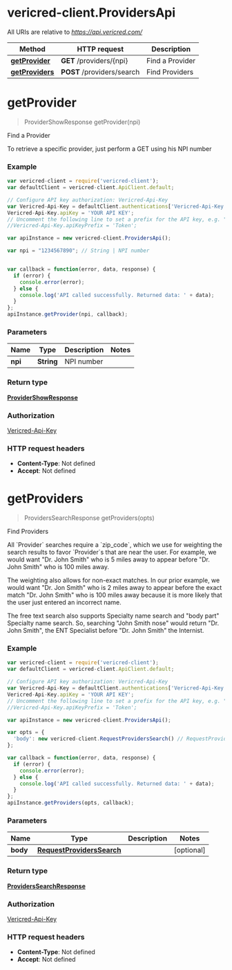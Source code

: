 # vericred-client.ProvidersApi

All URIs are relative to *https://api.vericred.com/*

Method | HTTP request | Description
------------- | ------------- | -------------
[**getProvider**](ProvidersApi.md#getProvider) | **GET** /providers/{npi} | Find a Provider
[**getProviders**](ProvidersApi.md#getProviders) | **POST** /providers/search | Find Providers


<a name="getProvider"></a>
# **getProvider**
> ProviderShowResponse getProvider(npi)

Find a Provider

To retrieve a specific provider, just perform a GET using his NPI number

### Example
```javascript
var vericred-client = require('vericred-client');
var defaultClient = vericred-client.ApiClient.default;

// Configure API key authorization: Vericred-Api-Key
var Vericred-Api-Key = defaultClient.authentications['Vericred-Api-Key'];
Vericred-Api-Key.apiKey = 'YOUR API KEY';
// Uncomment the following line to set a prefix for the API key, e.g. "Token" (defaults to null)
//Vericred-Api-Key.apiKeyPrefix = 'Token';

var apiInstance = new vericred-client.ProvidersApi();

var npi = "1234567890"; // String | NPI number


var callback = function(error, data, response) {
  if (error) {
    console.error(error);
  } else {
    console.log('API called successfully. Returned data: ' + data);
  }
};
apiInstance.getProvider(npi, callback);
```

### Parameters

Name | Type | Description  | Notes
------------- | ------------- | ------------- | -------------
 **npi** | **String**| NPI number | 

### Return type

[**ProviderShowResponse**](ProviderShowResponse.md)

### Authorization

[Vericred-Api-Key](../README.md#Vericred-Api-Key)

### HTTP request headers

 - **Content-Type**: Not defined
 - **Accept**: Not defined

<a name="getProviders"></a>
# **getProviders**
> ProvidersSearchResponse getProviders(opts)

Find Providers

All &#x60;Provider&#x60; searches require a &#x60;zip_code&#x60;, which we use for weighting
the search results to favor &#x60;Provider&#x60;s that are near the user.  For example,
we would want &quot;Dr. John Smith&quot; who is 5 miles away to appear before
&quot;Dr. John Smith&quot; who is 100 miles away.

The weighting also allows for non-exact matches.  In our prior example, we
would want &quot;Dr. Jon Smith&quot; who is 2 miles away to appear before the exact
match &quot;Dr. John Smith&quot; who is 100 miles away because it is more likely that
the user just entered an incorrect name.

The free text search also supports Specialty name search and &quot;body part&quot;
Specialty name search.  So, searching &quot;John Smith nose&quot; would return
&quot;Dr. John Smith&quot;, the ENT Specialist before &quot;Dr. John Smith&quot; the Internist.


### Example
```javascript
var vericred-client = require('vericred-client');
var defaultClient = vericred-client.ApiClient.default;

// Configure API key authorization: Vericred-Api-Key
var Vericred-Api-Key = defaultClient.authentications['Vericred-Api-Key'];
Vericred-Api-Key.apiKey = 'YOUR API KEY';
// Uncomment the following line to set a prefix for the API key, e.g. "Token" (defaults to null)
//Vericred-Api-Key.apiKeyPrefix = 'Token';

var apiInstance = new vericred-client.ProvidersApi();

var opts = { 
  'body': new vericred-client.RequestProvidersSearch() // RequestProvidersSearch | 
};

var callback = function(error, data, response) {
  if (error) {
    console.error(error);
  } else {
    console.log('API called successfully. Returned data: ' + data);
  }
};
apiInstance.getProviders(opts, callback);
```

### Parameters

Name | Type | Description  | Notes
------------- | ------------- | ------------- | -------------
 **body** | [**RequestProvidersSearch**](RequestProvidersSearch.md)|  | [optional] 

### Return type

[**ProvidersSearchResponse**](ProvidersSearchResponse.md)

### Authorization

[Vericred-Api-Key](../README.md#Vericred-Api-Key)

### HTTP request headers

 - **Content-Type**: Not defined
 - **Accept**: Not defined

